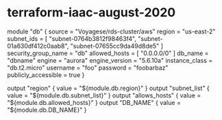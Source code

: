 # terraform-iaac-august-2020
module "db" {
  source  = "Voyagese/rds-cluster/aws"
region = "us-east-2"
subnet_ids = [
"subnet-0764b3812f98463f4", 
"subnet-01a630df412c0aab8", 
"subnet-07655cc9da49d8de5"
]
security_group_name = "db"
allowed_hosts = [
"0.0.0.0/0"
]
db_name = "dbname"
engine = "aurora"
engine_version = "5.6.10a"
instance_class = "db.t2.micro"
username = "foo"
password = "foobarbaz"
publicly_accessible = true
}



output "region" {
value = "${module.db.region}"
}
output "subnet_list" {
value = "${module.db.subnet_list}"
}
output "allows_hosts" {
value = "${module.db.allowed_hosts}"
}
output "DB_NAME" {
value = "${module.db.DB_NAME}"
}
